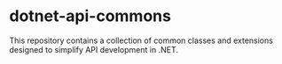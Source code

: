 # dotnet-api-commons
This repository contains a collection of common classes and extensions designed to simplify API development in .NET.
